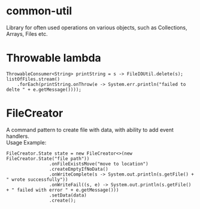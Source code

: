 # common-util
Library for often used operations on various objects, such as Collections, Arrays, Files etc.

# Throwable lambda
```
ThrowableConsumer<String> printString = s -> FileIOUtil.delete(s);
listOfFiles.stream()
    .forEach(printString.onThrow(e -> System.err.println("failed to delte " + e.getMessage())));
```

# FileCreator
A command pattern to create file with data, with ability to add event handlers.<br>
Usage Example:<br>
```
FileCreator.State state = new FileCreator<>(new FileCreator.State("file path"))
                .onFileExistsMove("move to location")
                .createEmptyIfNoData()
                .onWriteComplete(s -> System.out.println(s.getFile() + " wrote successfully"))
                .onWriteFail((s, e) -> System.out.println(s.getFile() + " failed with error " + e.getMessage()))
                .setData(data)
                .create();
```
